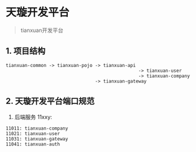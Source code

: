 # 天璇开发平台

> tianxuan开发平台

## 1. 项目结构
```
tianxuan-common -> tianxuan-pojo -> tianxuan-api 
                                                 -> tianxuan-user
                                                 -> tianxuan-company       
                                 -> tianxuan-gateway                
```

## 2. 天璇开发平台端口规范

1. 后端服务 11xxy:
```
11011: tianxuan-company
11021: tianxuan-user
11031: tianxuan-gateway
11041: tianxuan-auth
```